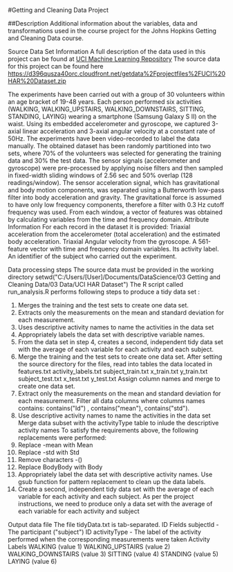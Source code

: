 #Getting and Cleaning Data Project

##Description
Additional information about the variables, data and transformations used in the course project for the Johns Hopkins Getting and Cleaning Data course.

Source Data Set Information
A full description of the data used in this project can be found at [UCI Machine Learning Repository](http://archive.ics.uci.edu/ml/index.html)
The source data for this project can be found here https://d396qusza40orc.cloudfront.net/getdata%2Fprojectfiles%2FUCI%20HAR%20Dataset.zip

The experiments have been carried out with a group of 30 volunteers within an age bracket of 19-48 years. Each person performed six activities (WALKING, WALKING_UPSTAIRS, WALKING_DOWNSTAIRS, SITTING, STANDING, LAYING) wearing a smartphone (Samsung Galaxy S II) on the waist. Using its embedded accelerometer and gyroscope, we captured 3-axial linear acceleration and 3-axial angular velocity at a constant rate of 50Hz. The experiments have been video-recorded to label the data manually. The obtained dataset has been randomly partitioned into two sets, where 70% of the volunteers was selected for generating the training data and 30% the test data. 
The sensor signals (accelerometer and gyroscope) were pre-processed by applying noise filters and then sampled in fixed-width sliding windows of 2.56 sec and 50% overlap (128 readings/window). The sensor acceleration signal, which has gravitational and body motion components, was separated using a Butterworth low-pass filter into body acceleration and gravity. The gravitational force is assumed to have only low frequency components, therefore a filter with 0.3 Hz cutoff frequency was used. From each window, a vector of features was obtained by calculating variables from the time and frequency domain.
Attribute Information
For each record in the dataset it is provided: 
Triaxial acceleration from the accelerometer (total acceleration) and the estimated body acceleration. 
Triaxial Angular velocity from the gyroscope. 
A 561-feature vector with time and frequency domain variables. 
Its activity label. 
An identifier of the subject who carried out the experiment. 


Data processing steps
The source data must be provided in the working directory setwd("C:/Users/[User]/Documents/DataScience/03 Getting and Cleaning Data/03 Data/UCI HAR Dataset")
The R script called run_analysis.R performs following steps to produce a tidy data set : 
1. Merges the training and the test sets to create one data set. 
2. Extracts only the measurements on the mean and standard deviation for each measurement.  
3. Uses descriptive activity names to name the activities in the data set 
4. Appropriately labels the data set with descriptive variable names.  
5. From the data set in step 4, creates a second, independent tidy data set with the average of each variable for each activity and each subject.
1. Merge the training and the test sets to create one data set.
After setting the source directory for the files, read into tables the data located in
features.txt 
activity_labels.txt 
subject_train.txt 
x_train.txt 
y_train.txt 
subject_test.txt 
x_test.txt 
y_test.txt 
Assign column names and merge to create one data set.
2. Extract only the measurements on the mean and standard deviation for each measurement.
Filter all data columns where columns names contains: contains("Id") , contains("mean"), contains("std").
3. Use descriptive activity names to name the activities in the data set
Merge data subset with the activityType table to inlude the descriptive activity names
To satisfy the requirements above, the following replacements were performed:
1. Replace -mean with Mean 
2. Replace -std with Std 
3. Remove characters -() 
4. Replace BodyBody with Body 
4. Appropriately label the data set with descriptive activity names.
Use gsub function for pattern replacement to clean up the data labels.
5. Create a second, independent tidy data set with the average of each variable for each activity and each subject.
As per the project instructions, we need to produce only a data set with the average of each variable for each activity and subject


Output data file
The file tidyData.txt is tab-separated.
ID Fields
subjectId - The participant ("subject") ID 
activityType - The label of the activity performed when the corresponding measurements were taken 
Activity Labels
WALKING (value 1) 
WALKING_UPSTAIRS (value 2) 
WALKING_DOWNSTAIRS (value 3) 
SITTING (value 4) 
STANDING (value 5) 
LAYING (value 6) 

